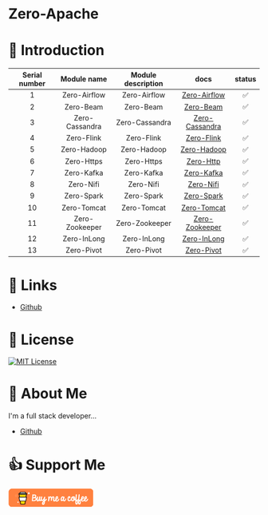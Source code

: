 # Zero-Apache

# 📖 Introduction

| Serial number |  Module name   | Module description |                    docs                     | status |
|:-------------:|:--------------:|:------------------:|:-------------------------------------------:|:------:|
|       1       |  Zero-Airflow  |    Zero-Airflow    |   [Zero-Airflow ](Zero-Airflow/README.md)   |   ✅    |
|       2       |   Zero-Beam    |     Zero-Beam      |      [Zero-Beam ](Zero-Beam/README.md)      |   ✅    |
|       3       | Zero-Cassandra |   Zero-Cassandra   | [Zero-Cassandra ](Zero-Cassandra/README.md) |   ✅    |
|       4       |   Zero-Flink   |     Zero-Flink     |     [Zero-Flink ](Zero-Flink/README.md)     |   ✅    |
|       5       |  Zero-Hadoop   |    Zero-Hadoop     |    [Zero-Hadoop ](Zero-Hadoop/README.md)    |   ✅    |
|       6       |   Zero-Https   |     Zero-Https     |     [Zero-Http ](Zero-Https/README.md)      |   ✅    |
|       7       |   Zero-Kafka   |     Zero-Kafka     |     [Zero-Kafka ](Zero-Kafka/README.md)     |   ✅    |
|       8       |   Zero-Nifi    |     Zero-Nifi      |      [Zero-Nifi ](Zero-Nifi/README.md)      |   ✅    |
|       9       |   Zero-Spark   |     Zero-Spark     |     [Zero-Spark ](Zero-Spark/README.md)     |   ✅    |
|      10       |  Zero-Tomcat   |    Zero-Tomcat     |    [Zero-Tomcat ](Zero-Tomcat/README.md)    |   ✅    |
|      11       | Zero-Zookeeper |   Zero-Zookeeper   | [Zero-Zookeeper ](Zero-Zookeeper/README.md) |   ✅    |
|      12       |  Zero-InLong   |    Zero-InLong     |    [Zero-InLong](Zero-InLong/README.md)     |   ✅    |
|      13       |   Zero-Pivot   |     Zero-Pivot     |     [Zero-Pivot](Zero-Pivot/README.md)      |   ✅    |

# 🔗 Links

- [Github](https://github.com/Micro-Organism/Zero-Apache)

# 📝 License

[![MIT License](https://img.shields.io/badge/License-MIT-green.svg)](http://opensource.org/licenses/MIT)

# 🚀 About Me

I'm a full stack developer...

- [Github](https://github.com/Micro-Organism)

# 👍 Support Me

[!["Buy Me A Coffee"](doc/images/img.png)](https://github.com/Micro-Organism/Zero-Apache)